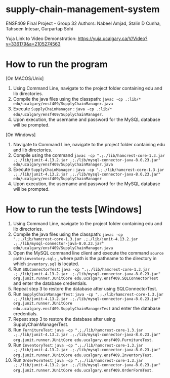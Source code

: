 # supply-chain-management-system
ENSF409 Final Project - Group 32
Authors: Nabeel Amjad, Stalin D Cunha, Tahseen Intesar, Gurpartap Sohi

Yuja Link to Video Demonstration: https://yuja.ucalgary.ca/V/Video?v=336179&a=2105274563

# How to run the program

[On MACOS/Unix]
1. Using Command Line, navigate to the project folder containing edu and lib directories.
2. Compile the java files using the classpath: `javac -cp .:lib/* edu/ucalgary/ensf409/SupplyChainManager.java`
3. Execute `SupplyChainManager` : `java -cp .:lib/* edu/ucalgary/ensf409/SupplyChainManager`.
4. Upon execution, the username and password for the MySQL database will be prompted.

[On Windows]
1. Navigate to Command Line, navigate to the project folder containing edu and lib directories.
2. Compile using the command `javac -cp ".;./lib/hamcrest-core-1.3.jar .;./lib/junit-4.13.2.jar .;./lib/mysql-connector-java-8.0.23.jar" edu/ucalgary/ensf409/SupplyChainManager.java`
3. Execute `SupplyChainManager` :  `java -cp ".;./lib/hamcrest-core-1.3.jar .;./lib/junit-4.13.2.jar .;./lib/mysql-connector-java-8.0.23.jar" edu/ucalgary/ensf409/SupplyChainManager`
4. Upon execution, the username and password for the MySQL database will be prompted.

# How to run the tests [Windows]
1. Using Command Line, navigate to the project folder containing edu and lib directories.
2. Compile the java files using the classpath: `javac -cp ".;./lib/hamcrest-core-1.3.jar .;./lib/junit-4.13.2.jar .;./lib/mysql-connector-java-8.0.23.jar" edu/ucalgary/ensf409/SupplyChainManager.java`
3. Open the MySQL command line client and execute the command `source path\inventory.sql;` ,
where path is the pathname to the directory in which `inventory.sql` is located.
4. Run `SQLConnectorTest`: `java -cp ".;./lib/hamcrest-core-1.3.jar .;./lib/junit-4.13.2.jar .;./lib/mysql-connector-java-8.0.23.jar" org.junit.runner.JUnitCore edu.ucalgary.ensf409.SQLConnectorTest` and enter the database credentials.
5. Repeat step 3 to restore the database after using SQLConnectorTest.
6. Run `SupplyChainManagerTest`: `java -cp ".;./lib/hamcrest-core-1.3.jar .;./lib/junit-4.13.2.jar .;./lib/mysql-connector-java-8.0.23.jar" org.junit.runner.JUnitCore edu.ucalgary.ensf409.SupplyChainManagerTest` and enter the database credentials.
7. Repeat step 3 to restore the database after using SupplyChainManagerTest.
8. Run `FurnitureTest`: `java -cp ".;./lib/hamcrest-core-1.3.jar .;./lib/junit-4.13.2.jar .;./lib/mysql-connector-java-8.0.23.jar" org.junit.runner.JUnitCore edu.ucalgary.ensf409.FurnitureTest`.
9. Run `InventoryTest`: `java -cp ".;./lib/hamcrest-core-1.3.jar .;./lib/junit-4.13.2.jar .;./lib/mysql-connector-java-8.0.23.jar" org.junit.runner.JUnitCore edu.ucalgary.ensf409.InventoryTest`.
10. Run `OrderFormTest`: `java -cp ".;./lib/hamcrest-core-1.3.jar .;./lib/junit-4.13.2.jar .;./lib/mysql-connector-java-8.0.23.jar" org.junit.runner.JUnitCore edu.ucalgary.ensf409.OrderFormTest`.

